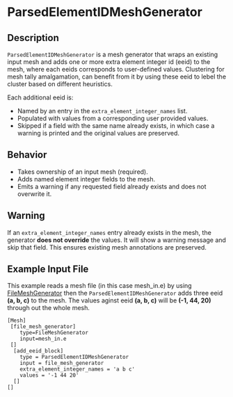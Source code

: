 # ParsedElementIDMeshGenerator


## Description

`ParsedElementIDMeshGenerator` is a mesh generator that wraps an existing input mesh and adds one or
more extra element integer id (eeid) to the mesh, where each eeids corresponds to user-defined values.
Clustering for mesh tally amalgamation, can benefit from it by using these eeid to lebel the cluster 
based on different heuristics.

Each additional eeid is:
- Named by an entry in the `extra_element_integer_names` list.
- Populated with values from a corresponding user provided values. 
- Skipped if a field with the same name already exists, 
in which case a warning is printed and the original values are preserved.

## Behavior
* Takes ownership of an input mesh (required).
* Adds named element integer fields to the mesh.
* Emits a warning if any requested field already exists and does not overwrite it.

## Warning

If an `extra_element_integer_names` entry already exists in the mesh, the generator **does not override** the values.
It will show a warning message and skip that field. This ensures existing mesh annotations are preserved.

## Example Input File
This example reads a mesh file (in this case mesh_in.e) by using [FileMeshGenerator](https://mooseframework.inl.gov/source/meshgenerators/FileMeshGenerator.html)
then the `ParsedElementIDMeshGenerator` adds three eeid **(a, b, c)** to the mesh. The values aginst eeid **(a, b, c)** will be **(-1, 44, 20)** through out the whole mesh.
```
[Mesh]
 [file_mesh_generator]
    type=FileMeshGenerator
    input=mesh_in.e
 []
  [add_eeid_block]
    type = ParsedElementIDMeshGenerator
    input = file_mesh_generator
    extra_element_integer_names = 'a b c'
    values = '-1 44 20'
  []
[]
```
